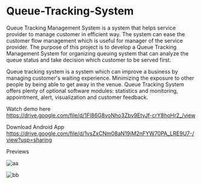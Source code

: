 # Queue-Tracking-System

Queue Tracking Management System is a system that helps service provider to manage customer in efficient way. The system can ease the customer flow management which is useful for manager of the service provider. The purpose of this project is to develop a Queue Tracking Management System for organizing queuing system that can analyze the queue status and take decision which customer to be served first.

Queue tracking system is a system which can improve a business by managing customer's waiting experience. Minimizing the exposure to other people by being able to get away in the venue. Queue Tracking System offers plenty of optional software modules: statistics and monitoring, appointment, alert, visualization and customer feedback.




Watch demo here 
https://drive.google.com/file/d/1Fl86G8voNho3Zbv9EtyJf-crY8hoHr2_/view

Download Android App
https://drive.google.com/file/d/1vsZxCNm08aN19jM2nFYW70PA_LRE9U7-/view?usp=sharing



Previews

![aa](https://user-images.githubusercontent.com/100606016/158040887-30e5273f-3604-4a21-aad5-344571bece51.PNG)


![bb](https://user-images.githubusercontent.com/100606016/158040888-12cfd544-dcd3-474d-a269-03748ebefa21.PNG)



